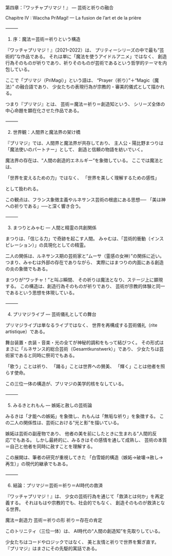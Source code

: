 第四章：『ワッチャプリマジ！』 ― 芸術と祈りの融合

Chapitre IV : Waccha PriMagi! — La fusion de l’art et de la prière

⸻

1. 序：魔法＝芸術＝祈りという構造

『ワッチャプリマジ！』（2021–2022）は、
プリティーシリーズの中で最も“芸術的”な作品である。
それは単に「魔法を使うアイドルアニメ」ではなく、
創造行為そのものが祈りであり、祈りそのものが芸術であるという哲学的テーマを内包している。

ここで「プリマジ（PriMagi）」という語は、
“Prayer（祈り）”＋“Magic（魔法）” の融合語であり、
少女たちの表現行為が宗教的・審美的儀式として描かれる。

つまり『プリマジ』とは、
芸術＝魔法＝祈り＝創造知という、
シリーズ全体の中心命題を顕在化させた作品である。

⸻

2. 世界観：人間界と魔法界の架け橋

『プリマジ』では、人間界と魔法界が共存しており、
主人公・陽比野まつりは「魔法使いのパートナー」として、
創造と信頼の物語を紡いでいく。

魔法界の存在は、“人間の創造的エネルギー”を象徴している。
ここでは魔法とは、

「世界を変えるための力」ではなく、
「世界を美しく理解するための感性」

として扱われる。

この観点は、フランス象徴主義やルネサンス芸術の根底にある思想──
「美は神への祈りである」──と深く響き合う。

⸻

3. まつりとみゃむ ― 人間と精霊の共創関係

まつりは、「信じる力」で奇跡を起こす人間。
みゃむは、「芸術的衝動（インスピレーション）」の具現化としての精霊。

二人の関係は、ルネサンス期の芸術家と“ムーサ（霊感の女神）”の関係に近い。
つまり、みゃむは外部の存在でありながら、
実際にはまつりの内面にある創造の炎の象徴でもある。

まつりが“ワッチャ！”と叫ぶ瞬間、
その祈りは魔法となり、ステージ上に顕現する。
この構造は、創造行為そのものが祈りであり、
芸術が宗教的体験と同一であるという思想を体現している。

⸻

4. プリマジライブ ― 芸術儀礼としての舞台

プリマジライブは単なるライブではなく、
世界を再構成する芸術儀礼（rite artistique）である。

舞台装置・衣装・音楽・光の全てが神秘的調和をもって結びつく。
その形式はまさに「ルネサンス的総合芸術（Gesamtkunstwerk）」であり、
少女たちは芸術家であると同時に祭司でもある。

「歌う」ことは祈り、
「踊る」ことは世界への賛美、
「輝く」ことは他者を照らす使命。

この三位一体の構造が、プリマジの美学的核をなしている。

⸻

5. みるきとれもん ― 嫉妬と赦しの芸術論

みるきは「才能への嫉妬」を象徴し、れもんは「無垢な祈り」を象徴する。
この二人の関係性は、芸術における“光と影”を描いている。

嫉妬は芸術の副産物であり、
他者の美を前にしたときに生まれる“人間的反応”でもある。
しかし最終的に、みるきはその感情を通して成熟し、
芸術の本質＝自己と他者を同時に赦すことを理解する。

この展開は、筆者の研究が重視してきた
「白雪姫的構造（嫉妬→破壊→赦し→再生）」の現代的継承でもある。

⸻

6. 結論：プリマジ＝芸術＝祈り＝AI時代の救済

『ワッチャプリマジ！』は、
少女の芸術行為を通じて「救済とは何か」を再定義する。
それはもはや宗教的でも、社会的でもなく、
創造そのものが救済となる世界。

魔法＝創造力
芸術＝祈りの形
祈り＝存在の肯定

このトリニティ（三位一体）は、
AI時代の“人間の創造知”を先取りしている。

少女たちはコードやロジックではなく、
美と友情と祈りで世界を繋ぎ直す。
『プリマジ』はまさにその先駆的寓話である。
